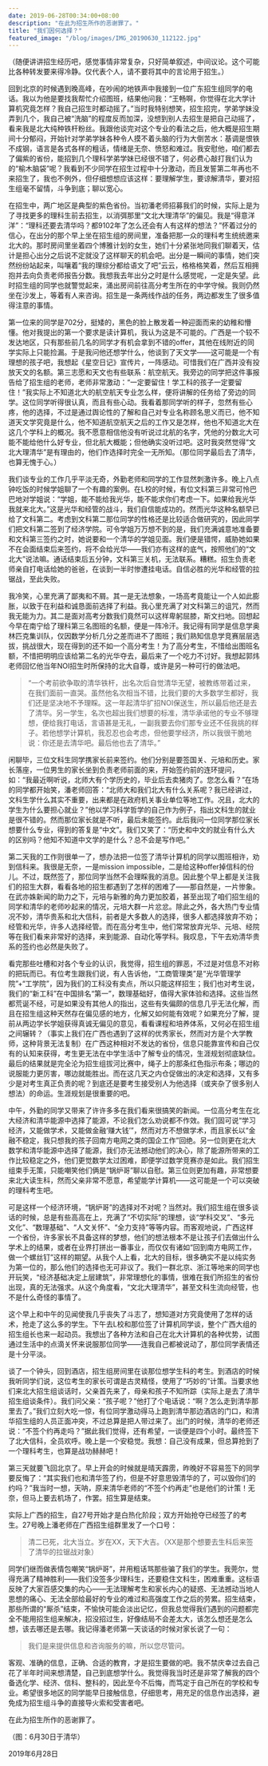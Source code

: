 ```yaml
---
date: 2019-06-28T00:34:00+08:00
description: "在此为招生所作的恶谢罪了。"
title: "我们因何选择？"
featured_image: "/blog/images/IMG_20190630_112122.jpg"
---
```


（随便讲讲招生经历吧，感觉事情非常复杂，只好简单叙述，中间议论。这个可能比各种转发要来得冷静。仅代表个人，请不要将其中的言论用于招生。）

回到北京的时候遇到晚高峰，在吵闹的地铁声中我接到一位广东招生组同学的电话。我以为他是要找我帮忙介绍图班，结果他问我：“王畅啊，你觉得在北大学计算机究竟怎样？我自己招生时都动摇了。”当时我特别想笑，招生招完，学弟学妹没弄到几个，我自己被“洗脑”的程度反而加深，没想到别人去招生是把自己动摇了，看来我是北大纯种铁杆粉丝。我跟他谈完对这个专业的看法之后，他大概是招生期间十分郁闷，开始针对学弟学妹各种令人摸不着头脑的行为大倒苦水：基调是恨铁不成钢，语言是各式各样的粗话，情绪是无奈、愤怒和难过。我安慰他，咱们都去了偏紫的省份，能招到几个理科学弟学妹已经很不错了，何必费心敲打我们认为的“榆木脑袋”呢？我看到不少同学在招生过程中十分激动，而且发誓第二年再也不来招生了，我也不例外，但仔细想想应该这样：要理解学生，要谅解清华，要对招生组毫不留情，斗争到底；聊以宽心。

在招生中，两广地区是典型的紫色省份。当初潘老师招募我们的时候，实际上是为了寻找更多的理科生前去招生，以消弭那里“文北大理清华”的偏见。我是“得意洋洋”：“理科还要去清华吗？都9102年了怎么还会有人有这样的想法？”怀着过分的信心，在出分的那个早上坐在招生组的房间里，准备把那一众的理科考生统统邀来北大的。那时房间里坐着四个博雅计划的女生，她们十分紧张地同我们聊着天，估计是担心出分之后说不定就没了这样聊天的机会吧。出分是一瞬间的事情，她们突然纷纷站起来，叫嚷着“我的理综分都给语文了吧”云云，格格格笑着，然后互相拥抱并去向负责老师报告分数。我想我去年出分之时是什么感觉呢，一定是失望。此时招生组的同学也就警觉起来，涌出房间前往高分考生所在的中学守候。我则仍然坐在沙发上，等着有人来咨询。招生是一条两线作战的任务，两边都发生了很多值得注意的事情。

第一位来的同学是702分，挺矮的，黑色的脸上散发着一种迎面而来的幼稚和懵懂。他对我提出的第一个要求是读计算机，我认为这是不可能的。广西是一个较不发达地区，只有那些前几名的同学才有机会拿到不错的offer，其他在线附近的同学实际上只能捡漏。于是我问他还想学什么，他谈到了天文学——这可能是一个有理想的孩子吧，我想起《星空日记》宣传片，一阵感动。可惜我们在广西并没有投放天文的名额。第三志愿和天文也有些联系：航空航天。我旁边的同学把这件事报告给了招生组的老师，老师非常激动：“一定要留住！学工科的孩子一定要留住！”我实际上不知道北大的航空航天专业怎么样，便将讲解的任务给了旁边的同学。这位同学听得很认真，而且有些心动。我看着那同学听的样子，忽然有些心疼，他的选择，不过是通过舆论性的了解和自己对专业名称顾名思义而已，他不知道天文学究竟是什么，他不知道航空航天之后的工作又是怎样，他也不知道北大在这几个学科上的概况。我不愿意相信他没有听说过北航的名字，凭他的分数北大可能不能给他什么好专业，但北航大概能；但他确实没听过吧。这时我突然觉得“文北大理清华”是有理由的，他们作选择时完全一无所知。（那位同学最后去了清华，也算无愧于心。）

我们谈专业的工作几乎平淡无奇，外勤老师和同学的工作显然刺激许多。晚上八点钟吃饭的时候学姐聊了一个有趣的案例。在L校的时候，有位文科第三非常可怜巴巴地对学姐说：“学姐，能不能给我光华，能不能求你们考虑一下。如果给我光华我就来北大。”这是光华和经管的战斗，我们自信能成功的。然而光华这种名额早已给了文科第二。考虑到文科第二那位同学的性格还是比较适合做研究的，因此同学们把文科第二签到了经济学院。可令学姐万万想不到的是，我们充满诚意地准备要和文科第三签约之时，她说要和一个清华的学姐见面。我们便是错愕，威胁她如果不在会面结束后来签约，将不会给光华——我们亦有这样的底气，按照他们的“文北大”说法嘛。通话结束后五分钟，文科第三关机，无法联系。糟糕。招生负责老师亲自打电话给她的爸爸，在谈到一半时惨遭挂电话。自信必胜的光华和经管的拉锯战，至此失败。

我冷笑，心里充满了鄙夷和不屑。其一是无法想象，一场高考竟能让一个人如此膨胀，以致于在利益和诚恳面前选择了利益。我心里充满了对文科第三的诅咒，然而我无能为力。其二是面对高考分数我们竟然可以这样卑躬屈膝，斯文扫地。回想起今早在南宁给了理科第三名图班的名额，便是一阵冷汗。我记得有同学是信息学奥林匹克集训队，仅因数学分析几分之差而进不了图班；我们熟知信息学竞赛层层选拔，挑战很大，现在得到的还不如一个高分考生！为了高分考生，不惜给出图班名额，不惜把明明应该给第二名的光华夺去，最后来了一个吃力不讨好。我想起郭炜老师回忆他当年NOI招生时所保持的北大自尊，或许是另一种可行的做法吧。

>  “一个考前欲争取的清华铁杆，出名次后自觉清华无望，被教练带着过来，在我们面前一直哭。虽然他名次相当不错，比我们要的大多数学生都好，我们还是坚决地不予理睬。这一年起清华扩招NOI保送生，所以最后他还是去了清华。另一学生，名次也超出我们想要的标准，清华承诺他的专业不够理想，便给我打电话，言语甚是无礼，一副我要去你们那专业还不任我挑的样子。若他想学计算机，我忍忍也会考虑，但他要学经济，所以我很干脆地说：你还是去清华吧。最后他也去了清华。”

闲聊毕，三位文科生同学携家长前来签约。他们分别是要签国关、元培和历史。家长落座，一位男生的家长坐到负责老师前面的来，开始签约前的连环提问，如：“我最近啊听说，北师大有个学历史的，毕业后去卖猪肉了。您怎么看？”在场的同学都开始笑，潘老师回答：“北师大和我们北大有什么关系呢？我已经讲过，文科生学什么其实不重要，出来都是在政府机关事业单位等地工作。况且，北大的学生为什么要担心就业？”他以学习科学哲学的自己作为例子，指出文科生的就业是很不错的。然而那位家长就是不听，最后未能签约。此后我问一位同学那位家长想要什么专业，得到的答复是“中文”。我们又笑了：“历史和中文的就业有什么大的区别吗？他知不知道中文学的是什么？总不会是写作吧。”

第二天我的工作则很单一了，想办法把一位签了清华计算机的同学以图班相许，劝到信科来。我很是无奈，一是mission impossible，二是给这种offer掉信科的份儿。不过，既然签了，那位同学当然不会理睬我的消息。因此整个早上都是关注我们的招生大群，看看各地的招生都遇到了怎样的困难了——那自然是，一片惨象。在武亦姝新闻的助力之下，元培与新雅的角力更加胶着，甚至出现了咱们招生组的同学和清华的老师吵起来的情况，元培大群一片忿忿。除此之外，各大热门专业情况不妙，清华贵系和北大信科，前者是大多数人的选择，很多人都选择放弃不劝；经管和光华，许多人选择经管。而在高分考生中，他们常常放弃光华、元培、经院等在我们看来非常好的选择，来到能源、自动化等学科。我叹息，下午去劝清华贵系的签约也必然是失败了。

看完那些吐槽和对各个专业的认识，我觉得，招生组的罪恶，不过是对信息不对称的把玩而已。有位考生跟我们说，有人告诉他，“工商管理类”是“光华管理学院”+“工学院”，因为我们的工科没有卖点，所以只能这样招生；我们也对考生说，我们的“新工科”在中国排名“第一”，数理基础好，值得大家体验和选择。这些当然都荒诞不经，可是如果没有其他人的指出，这些有失偏颇的信息几乎无法化解，而且在招生组这种天然存在偏见感的地方，化解又如何能有效呢？如果充分了解，提前从两边学长学姐获得真诚无偏见的意见，看看课程和培养体系，又何必在招生组之间辗转？（事实上我们在广西也遇到了这样的优秀家长，然而对方是个大学教师，这种背景无法复制）在广西这种相对不发达的省份，信息只能靠宣传和自己仅有的认知来获得，考生更无法在中学生活中了解专业的情况，生涯规划彻底缺位。最后的结果就是完全沦为招生组拔河比赛中，绳子上的那条红色指示布条；哪边的说服能力更厉害，哪边就能胜出。而在这几天之内仓促做出的决定和选择，又有多少是对考生真正负责的呢？到底还是要考生接受别人为他选择（或夹杂了很多别人想法）的命运。生涯规划是很重要的吧。

中午，外勤的同学又带来了许许多多在我们看来很搞笑的新闻。一位高分考生在北大经济和清华能源中选择了能源，不论我们怎么劝说都不作效。我们固可说“学习经济，又能做学术，又能做金融‘赚大钱’”，然而对方不想做学术，而且家长以“金融不稳定，我只想我的孩子回南方电网之类的国企工作”回绝。另一位则更在北大数学和清华能源中选择了能源，我们亦无法撼动他们的决心，除了能源所带来的工作比较稳定之外，他们更觉数学太过困难，即便学过数学竞赛亦是如此。我们招生组束手无策，只能嘲笑他们俩是“锅炉哥”聊以自慰。第三位则更加有趣，非常想要来北大读生科，然而父亲非常不愿意，希望能学计算机——这可能是一个可以突破的理科考生吧。

可是这样一个经济环境，“锅炉哥”的选择对不对呢？当然对。我们招生组在很多谈话的时候，总是有些高高在上，充满了“不切实际”的理想，谈“学科交叉”、“多元文化”、“数理基础”、“人文关怀”、“全力支持”等等内容。而客观地说，广西这样一个省份，许多家长不具备这样的梦想，他们的想法根本不是让孩子们去做出什么学术上的结果，或者在业界打拼出一番事业，而仅仅有诸如“回到南方电网工作，做一个螺丝钉”这样的期望。从我个人上看，北大的目标，很多确实不是以纯实务为第一位的，那么他们的选择也无可非议了。我们一群北京、浙江等地来的同学也开玩笑，“经济基础决定上层建筑”，非常理想化的事情，很难在我们所招生的省份出现，真的无法强求。从这个角度看，“文北大理清华”，甚至文科生流向经管，也不是什么奇怪的事情了。

这个早上和中午的见闻使我几乎丧失了斗志了，想知道对方究竟使用了怎样的话术，抢走了这么多的学生。下午去L校和那位签了计算机同学谈，整个广西大组的招生组长也来一起动员。我想出了各种方法和自己在北大计算机的各种优势，试图通过生活中的点滴关怀来说服那位同学——连我自己都被说动了，那位同学表情还是十分平淡。

谈了一个钟头，回到酒店，招生组房间里在谈那位想学生科的考生。到酒店的时候我听同学们说，这位考生的家长可谓是古灵精怪，使用了“巧妙的”计策。当要求他们来北大招生组谈话时，父亲首先来了，母亲和孩子不知所踪（实际上是去了清华招生组谈条件）。我们问父亲：“孩子呢？”他打了个电话说：“啊？怎么走到清华那里去了。”我们立刻大吃一惊，有位同学激动得马上跑到清华那边酒店的门口，和清华招生组的人员正面冲突，不过总算是把人带过来了。出门的时候，清华的老师还说：“不签个约再走吗？”据此我们觉得，还有希望，一谈便是四个小时。最终签下了北大信科，全员欢呼。晚上是一个安稳觉。我想：自己没有成果，但总算抢到了一个理科考生，也算是战功赫赫吧！

第三天就要飞回北京了。早上开会的时候就是晴天霹雳，昨晚好不容易签下的同学要反悔了：“其实我们也和清华签了约，但是不好意思毁清华的了，可以毁你们的约吗？”我当时一想，天呐，原来清华老师的“不签个约再走”也是他们的计策！无奈，但马上要去机场了，作罢。招生算是结束。

实际上广西的招生，自27号开始才是白热化阶段；双方开始抢夺已经签了的考生。27号晚上潘老师在广西招生组群里发了一个口号：

> 清二已死，北大当立。岁在XX，天下大吉。（XX是那个想要去生科后来签了清华的拉锯战对象）

同学们继而做表情包嘲笑“锅炉哥”，并用粗话骂那些骗了我们的学生。我莞尔，觉得充满了精神胜利——我们没签多少理科生，还要稳住文科生，困难重重。这标语反映了大家百感交集的内心——无法理解考生和家长内心的疑惑、无法撼动当地人思想的痛心、无法全部给最好的专业的难过和高强度工作之后的劳累。招生结束，那些所谓的“厮杀”结束，不愉快可能会淡出记忆，但我总觉得我们遇到的问题都完全不能用招生组来解决，招没招过生，好像结局不会差太大，该怎么想还是怎么想，该去哪还是去哪。我记得潘老师第一天谈话的时候对家长说了一句：

> 我们是来提供信息和咨询服务的嘛，所以您尽管问。

客观、准确的信息，正确、合适的教育，才是招生要做的吧。我不禁庆幸过去自己花了半年时间来想清楚，自己到底想学什么。我觉得我当时还是非常了解我的四个备选化学、经济、信科、整科的，因此至今不后悔，而笃定于自己所在的学校和专业。希望很多地区的同学能早日接触信息，仔细思考，用充足的信息作出选择，避免成为招生组斗争的直接导火索和受害者吧。

在此为招生所作的恶谢罪了。

（图：6月30日于清华）

2019年6月28日